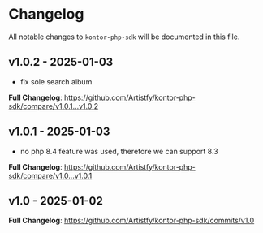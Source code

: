 # Changelog

All notable changes to `kontor-php-sdk` will be documented in this file.

## v1.0.2 - 2025-01-03

- fix sole search album

**Full Changelog**: https://github.com/Artistfy/kontor-php-sdk/compare/v1.0.1...v1.0.2

## v1.0.1 - 2025-01-03

- no php 8.4 feature was used, therefore we can support 8.3

**Full Changelog**: https://github.com/Artistfy/kontor-php-sdk/compare/v1.0...v1.0.1

## v1.0 - 2025-01-02

**Full Changelog**: https://github.com/Artistfy/kontor-php-sdk/commits/v1.0
